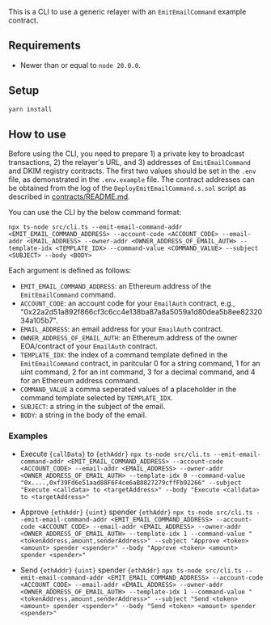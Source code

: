 This is a CLI to use a generic relayer with an `EmitEmailCommand` example contract.

## Requirements
- Newer than or equal to `node 20.0.0`.

## Setup

```bash
yarn install
```

## How to use
Before using the CLI, you need to prepare 1) a private key to broadcast transactions, 2) the relayer's URL, and 3) addresses of `EmitEmailCommand` and DKIM registry contracts.
The first two values should be set in the `.env` file, as demonstrated in the `.env.example` file.
The contract addresses can be obtained from the log of the `DeployEmitEmailCommand.s.sol` script as described in [contracts/README.md](../contracts/README.md).

You can use the CLI by the below command format:

`npx ts-node src/cli.ts --emit-email-command-addr <EMIT_EMAIL_COMMAND_ADDRESS> --account-code <ACCOUNT_CODE> --email-addr <EMAIL_ADDRESS> --owner-addr <OWNER_ADDRESS_OF_EMAIL_AUTH> --template-idx <TEMPLATE_IDX> --command-value <COMMAND_VALUE> --subject <SUBJECT> --body <BODY>`

Each argument is defined as follows:
- `EMIT_EMAIL_COMMAND_ADDRESS`: an Ethereum address of the `EmitEmailCommand` command.
- `ACCOUNT_CODE`: an account code for your `EmailAuth` contract, e.g., "0x22a2d51a892f866cf3c6cc4e138ba87a8a5059a1d80dea5b8ee8232034a105b7".
- `EMAIL_ADDRESS`: an email address for your `EmailAuth` contract.
- `OWNER_ADDRESS_OF_EMAIL_AUTH`: an Ethereum address of the owner EOA/contract of your `EmailAuth` contract.
- `TEMPLATE_IDX`: the index of a command template defined in the `EmitEmailCommand` contract, in paritcular 0 for a string command, 1 for an uint command, 2 for an int command, 3 for a decimal command, and 4 for an Ethereum address command.
- `COMMAND_VALUE` a comma seperated values of a placeholder in the command template selected by `TEMPLATE_IDX`.
- `SUBJECT`: a string in the subject of the email.
- `BODY`: a string in the body of the email.

### Examples
- Execute `{callData}` to `{ethAddr}`
`npx ts-node src/cli.ts --emit-email-command-addr <EMIT_EMAIL_COMMAND_ADDRESS> --account-code <ACCOUNT_CODE> --email-addr <EMAIL_ADDRESS> --owner-addr <OWNER_ADDRESS_OF_EMAIL_AUTH> --template-idx 0 --command-value "0x....,0xf39Fd6e51aad88F6F4ce6aB8827279cffFb92266" --subject "Execute <calldata> to <targetAddress>" --body "Execute <calldata> to <targetAddress>"`

- Approve `{ethAddr}` `{uint}` spender `{ethAddr}`
`npx ts-node src/cli.ts --emit-email-command-addr <EMIT_EMAIL_COMMAND_ADDRESS> --account-code <ACCOUNT_CODE> --email-addr <EMAIL_ADDRESS> --owner-addr <OWNER_ADDRESS_OF_EMAIL_AUTH> --template-idx 1 --command-value "<tokenAddress,amount,senderAddress>" --subject "Approve <token> <amount> spender <spender>" --body "Approve <token> <amount> spender <spender>"`

- Send `{ethAddr}` `{uint}` spender `{ethAddr}`
`npx ts-node src/cli.ts --emit-email-command-addr <EMIT_EMAIL_COMMAND_ADDRESS> --account-code <ACCOUNT_CODE> --email-addr <EMAIL_ADDRESS> --owner-addr <OWNER_ADDRESS_OF_EMAIL_AUTH> --template-idx 1 --command-value "<tokenAddress,amount,senderAddress>" --subject "Send <token> <amount> spender <spender>" --body "Send <token> <amount> spender <spender>"`